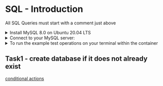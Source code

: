 # SQL - Introduction

All SQL Queries must start with a comment just above

<details>
    <summary>
        Install MySQL 8.0 on Ubuntu 20.04 LTS
    </summary>
    <code>
        $ sudo apt update<br>
        $ sudo apt install mysql-server<br>
        ...<br>
        $ mysql --version<br>
        mysql  Ver 8.0.25-0ubuntu0.20.04.1 for Linux on x86_64 ((Ubuntu))<br>
        $<br>
    </code>
</details>

<details>
    <summary>
        Connect to your MySQL server:
    </summary>
        <code>
$ sudo mysql <br>
Welcome to the MySQL monitor.  Commands end with ; or \g.<br>
Your MySQL connection id is 11<br>
Server version: 8.0.25-0ubuntu0.20.04.1 (Ubuntu)<br>

Copyright (c) 2000, 2021, Oracle and/or its affiliates.<br>

Oracle is a registered trademark of Oracle Corporation and/or its<br>
affiliates. Other names may be trademarks of their respective<br>
owners.<br>

Type 'help;' or '\h' for help. Type '\c' to clear the current input statement.<br>

mysql><br>
mysql> quit<br>
Bye<br>
$<br>
        </code>
</details>

<details>
    <summary>
        To run the example test operations on your terminal within the container
    </summary>
    run
    <code>
service mysql start
    </code>

your password will be "Database"

    <details>
        <summary>
            Example test
        </summary>
        <code>
cat 0-list_databases.sql | mysql -uroot -p
        </code>
    </details>
</details>

## Task1 - create database if it does not already exist

[conditional actions](https://stackoverflow.com/questions/19088368/conditionally-create-stored-procedure-using-tsql)

